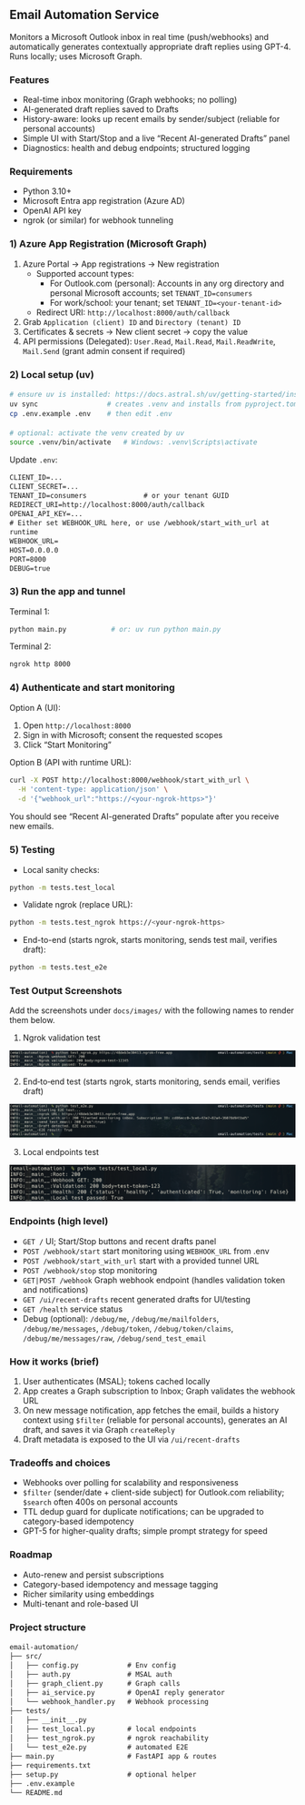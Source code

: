 ## Email Automation Service

Monitors a Microsoft Outlook inbox in real time (push/webhooks) and automatically generates contextually appropriate draft replies using GPT-4. Runs locally; uses Microsoft Graph.

### Features
- Real-time inbox monitoring (Graph webhooks; no polling)
- AI-generated draft replies saved to Drafts
- History-aware: looks up recent emails by sender/subject (reliable for personal accounts)
- Simple UI with Start/Stop and a live “Recent AI-generated Drafts” panel
- Diagnostics: health and debug endpoints; structured logging

### Requirements
- Python 3.10+
- Microsoft Entra app registration (Azure AD)
- OpenAI API key
- ngrok (or similar) for webhook tunneling

### 1) Azure App Registration (Microsoft Graph)
1. Azure Portal → App registrations → New registration
   - Supported account types:
     - For Outlook.com (personal): Accounts in any org directory and personal Microsoft accounts; set `TENANT_ID=consumers`
     - For work/school: your tenant; set `TENANT_ID=<your-tenant-id>`
   - Redirect URI: `http://localhost:8000/auth/callback`
2. Grab `Application (client) ID` and `Directory (tenant) ID`
3. Certificates & secrets → New client secret → copy the value
4. API permissions (Delegated): `User.Read`, `Mail.Read`, `Mail.ReadWrite`, `Mail.Send` (grant admin consent if required)

### 2) Local setup (uv)
```bash
# ensure uv is installed: https://docs.astral.sh/uv/getting-started/installation/
uv sync                 # creates .venv and installs from pyproject.toml/uv.lock
cp .env.example .env    # then edit .env

# optional: activate the venv created by uv
source .venv/bin/activate   # Windows: .venv\Scripts\activate
```

Update `.env`:
```env
CLIENT_ID=...
CLIENT_SECRET=...
TENANT_ID=consumers              # or your tenant GUID
REDIRECT_URI=http://localhost:8000/auth/callback
OPENAI_API_KEY=...
# Either set WEBHOOK_URL here, or use /webhook/start_with_url at runtime
WEBHOOK_URL=
HOST=0.0.0.0
PORT=8000
DEBUG=true
```

### 3) Run the app and tunnel
Terminal 1:
```bash
python main.py           # or: uv run python main.py
```
Terminal 2:
```bash
ngrok http 8000
```

### 4) Authenticate and start monitoring
Option A (UI):
1. Open `http://localhost:8000`
2. Sign in with Microsoft; consent the requested scopes
3. Click “Start Monitoring”

Option B (API with runtime URL):
```bash
curl -X POST http://localhost:8000/webhook/start_with_url \
  -H 'content-type: application/json' \
  -d '{"webhook_url":"https://<your-ngrok-https>"}'
```

You should see “Recent AI-generated Drafts” populate after you receive new emails.

### 5) Testing
- Local sanity checks:
```bash
python -m tests.test_local
```

- Validate ngrok (replace URL):
```bash
python -m tests.test_ngrok https://<your-ngrok-https>
```

- End-to-end (starts ngrok, starts monitoring, sends test mail, verifies draft):
```bash
python -m tests.test_e2e
```

### Test Output Screenshots
Add the screenshots under `docs/images/` with the following names to render them below.

1) Ngrok validation test

![Ngrok test](assets/test_ngrok.png)

2) End‑to‑end test (starts ngrok, starts monitoring, sends email, verifies draft)

![E2E test](assets/test_e2e.png)

3) Local endpoints test

![Local test](assets/test_local.png)

### Endpoints (high level)
- `GET /` UI; Start/Stop buttons and recent drafts panel
- `POST /webhook/start` start monitoring using `WEBHOOK_URL` from .env
- `POST /webhook/start_with_url` start with a provided tunnel URL
- `POST /webhook/stop` stop monitoring
- `GET|POST /webhook` Graph webhook endpoint (handles validation token and notifications)
- `GET /ui/recent-drafts` recent generated drafts for UI/testing
- `GET /health` service status
- Debug (optional): `/debug/me`, `/debug/me/mailfolders`, `/debug/me/messages`, `/debug/token`, `/debug/token/claims`, `/debug/me/messages/raw`, `/debug/send_test_email`

### How it works (brief)
1. User authenticates (MSAL); tokens cached locally
2. App creates a Graph subscription to Inbox; Graph validates the webhook URL
3. On new message notification, app fetches the email, builds a history context using `$filter` (reliable for personal accounts), generates an AI draft, and saves it via Graph `createReply`
4. Draft metadata is exposed to the UI via `/ui/recent-drafts`

### Tradeoffs and choices
- Webhooks over polling for scalability and responsiveness
- `$filter` (sender/date + client-side subject) for Outlook.com reliability; `$search` often 400s on personal accounts
- TTL dedup guard for duplicate notifications; can be upgraded to category-based idempotency
- GPT-5 for higher-quality drafts; simple prompt strategy for speed

### Roadmap
- Auto-renew and persist subscriptions
- Category-based idempotency and message tagging
- Richer similarity using embeddings
- Multi-tenant and role-based UI


### Project structure
```
email-automation/
├── src/
│   ├── config.py            # Env config
│   ├── auth.py              # MSAL auth
│   ├── graph_client.py      # Graph calls
│   ├── ai_service.py        # OpenAI reply generator
│   └── webhook_handler.py   # Webhook processing
├── tests/
│   ├── __init__.py
│   ├── test_local.py        # local endpoints
│   ├── test_ngrok.py        # ngrok reachability
│   └── test_e2e.py          # automated E2E
├── main.py                  # FastAPI app & routes
├── requirements.txt
├── setup.py                 # optional helper
├── .env.example
└── README.md
```
